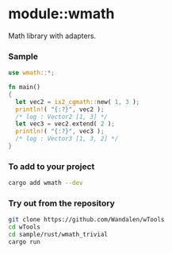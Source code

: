 # module::wmath

Math library with adapters.

### Sample

```rust
use wmath::*;

fn main()
{
  let vec2 = ix2_cgmath::new( 1, 3 );
  println!( "{:?}", vec2 );
  /* log : Vector2 [1, 3] */
  let vec3 = vec2.extend( 2 );
  println!( "{:?}", vec3 );
  /* log : Vector3 [1, 3, 2] */
}
```

### To add to your project

```sh
cargo add wmath --dev
```

### Try out from the repository

```sh
git clone https://github.com/Wandalen/wTools
cd wTools
cd sample/rust/wmath_trivial
cargo run
```

<!-- qqq : write sample please --> <!-- aaa : Dmytro : done -->


